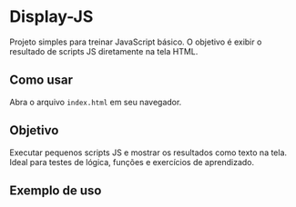 # Display-JS

Projeto simples para treinar JavaScript básico. O objetivo é exibir o resultado de scripts JS diretamente na tela HTML.

## Como usar

Abra o arquivo `index.html` em seu navegador.

## Objetivo

Executar pequenos scripts JS e mostrar os resultados como texto na tela. Ideal para testes de lógica, funções e exercícios de aprendizado.

## Exemplo de uso
